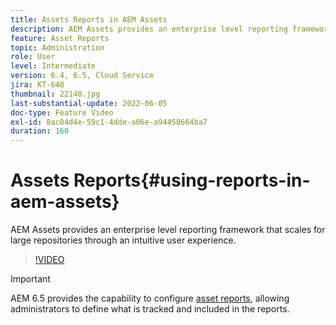 ```yaml
---
title: Assets Reports in AEM Assets
description: AEM Assets provides an enterprise level reporting framework that scales for large repositories through an intuitive user experience.
feature: Asset Reports
topic: Administration
role: User
level: Intermediate
version: 6.4, 6.5, Cloud Service
jira: KT-648
thumbnail: 22140.jpg
last-substantial-update: 2022-06-05
doc-type: Feature Video
exl-id: 8ac84d4e-59c1-4dde-a06e-a94458664ba7
duration: 160
---
```

# Assets Reports{#using-reports-in-aem-assets}

AEM Assets provides an enterprise level reporting framework that scales for large repositories through an intuitive user experience.

>[!VIDEO](https://video.tv.adobe.com/v/22140?quality=12&learn=on)


>[!IMPORTANT]
>
>AEM 6.5 provides the capability to configure [asset reports](https://experienceleague.adobe.com/docs/experience-manager-65/assets/administer/asset-reports.html#prerequisite-for-reporting), allowing administrators to define what is tracked and included in the reports.
